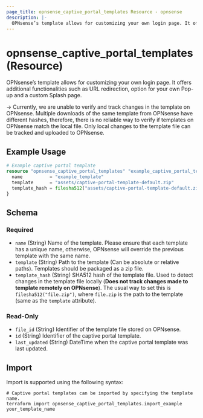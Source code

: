 ```yaml
---
page_title: opnsense_captive_portal_templates Resource - opnsense
description: |-
  OPNsense’s template allows for customizing your own login page. It offers additional functionalities such as URL redirection, option for your own Pop-up and a custom Splash page.
---
```


# opnsense_captive_portal_templates (Resource)

OPNsense’s template allows for customizing your own login page. It offers additional functionalities such as URL redirection, option for your own Pop-up and a custom Splash page.

-> Currently, we are unable to verify and track changes in the template on OPNsense. Multiple downloads of the same template from OPNsense have different hashes, therefore, there is no reliable way to verify if templates on OPNsense match the local file. Only local changes to the template file can be tracked and uploaded to OPNsense.

## Example Usage

```terraform
# Example captive portal template
resource "opnsense_captive_portal_templates" "example_captive_portal_template" {
  name          = "example_template"
  template      = "assets/captive-portal-template-default.zip"
  template_hash = filesha512("assets/captive-portal-template-default.zip")
}
```

<!-- schema generated by tfplugindocs -->
## Schema

### Required

- `name` (String) Name of the template. Please ensure that each template has a unique name, otherwise, OPNsense will override the previous template with the same name.
- `template` (String) Path to the template (Can be absolute or relative paths). Templates should be packaged as a zip file.
- `template_hash` (String) SHA512 hash of the template file. Used to detect changes in the template file locally (**Does not track changes made to template remotely on OPNsense**). The usual way to set this is `filesha512("file.zip")`, where `file.zip` is the path to the template (same as the `template` attribute).

### Read-Only

- `file_id` (String) Identifier of the template file stored on OPNsense.
- `id` (String) Identifier of the captive portal template.
- `last_updated` (String) DateTime when the captive portal template was last updated.
## Import

Import is supported using the following syntax:

```shell
# Captive portal templates can be imported by specifying the template name.
terraform import opnsense_captive_portal_templates.import_example your_template_name
```